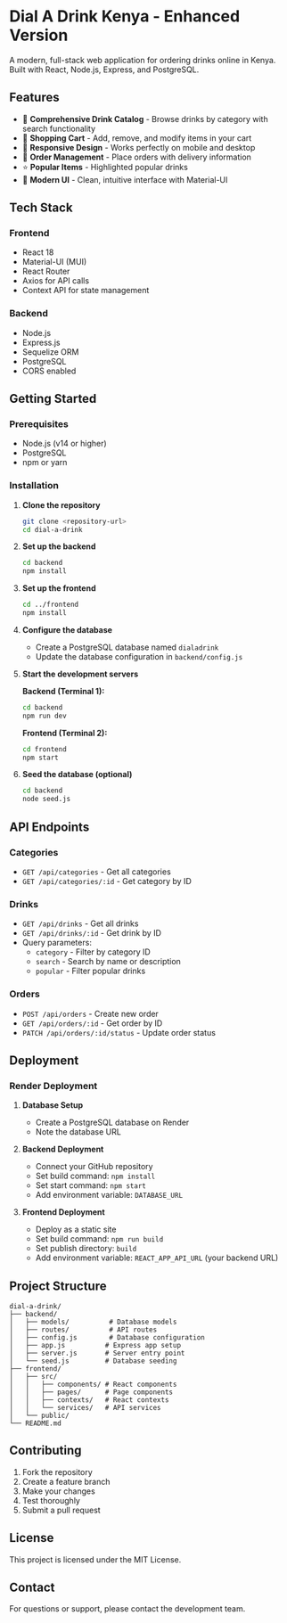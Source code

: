 # Dial A Drink Kenya - Enhanced Version

A modern, full-stack web application for ordering drinks online in Kenya. Built with React, Node.js, Express, and PostgreSQL.

## Features

- 🍹 **Comprehensive Drink Catalog** - Browse drinks by category with search functionality
- 🛒 **Shopping Cart** - Add, remove, and modify items in your cart
- 📱 **Responsive Design** - Works perfectly on mobile and desktop
- 🚚 **Order Management** - Place orders with delivery information
- ⭐ **Popular Items** - Highlighted popular drinks
- 🎨 **Modern UI** - Clean, intuitive interface with Material-UI

## Tech Stack

### Frontend
- React 18
- Material-UI (MUI)
- React Router
- Axios for API calls
- Context API for state management

### Backend
- Node.js
- Express.js
- Sequelize ORM
- PostgreSQL
- CORS enabled

## Getting Started

### Prerequisites
- Node.js (v14 or higher)
- PostgreSQL
- npm or yarn

### Installation

1. **Clone the repository**
   ```bash
   git clone <repository-url>
   cd dial-a-drink
   ```

2. **Set up the backend**
   ```bash
   cd backend
   npm install
   ```

3. **Set up the frontend**
   ```bash
   cd ../frontend
   npm install
   ```

4. **Configure the database**
   - Create a PostgreSQL database named `dialadrink`
   - Update the database configuration in `backend/config.js`

5. **Start the development servers**

   **Backend (Terminal 1):**
   ```bash
   cd backend
   npm run dev
   ```

   **Frontend (Terminal 2):**
   ```bash
   cd frontend
   npm start
   ```

6. **Seed the database (optional)**
   ```bash
   cd backend
   node seed.js
   ```

## API Endpoints

### Categories
- `GET /api/categories` - Get all categories
- `GET /api/categories/:id` - Get category by ID

### Drinks
- `GET /api/drinks` - Get all drinks
- `GET /api/drinks/:id` - Get drink by ID
- Query parameters:
  - `category` - Filter by category ID
  - `search` - Search by name or description
  - `popular` - Filter popular drinks

### Orders
- `POST /api/orders` - Create new order
- `GET /api/orders/:id` - Get order by ID
- `PATCH /api/orders/:id/status` - Update order status

## Deployment

### Render Deployment

1. **Database Setup**
   - Create a PostgreSQL database on Render
   - Note the database URL

2. **Backend Deployment**
   - Connect your GitHub repository
   - Set build command: `npm install`
   - Set start command: `npm start`
   - Add environment variable: `DATABASE_URL`

3. **Frontend Deployment**
   - Deploy as a static site
   - Set build command: `npm run build`
   - Set publish directory: `build`
   - Add environment variable: `REACT_APP_API_URL` (your backend URL)

## Project Structure

```
dial-a-drink/
├── backend/
│   ├── models/          # Database models
│   ├── routes/          # API routes
│   ├── config.js        # Database configuration
│   ├── app.js          # Express app setup
│   ├── server.js       # Server entry point
│   └── seed.js         # Database seeding
├── frontend/
│   ├── src/
│   │   ├── components/ # React components
│   │   ├── pages/      # Page components
│   │   ├── contexts/   # React contexts
│   │   └── services/   # API services
│   └── public/
└── README.md
```

## Contributing

1. Fork the repository
2. Create a feature branch
3. Make your changes
4. Test thoroughly
5. Submit a pull request

## License

This project is licensed under the MIT License.

## Contact

For questions or support, please contact the development team.

